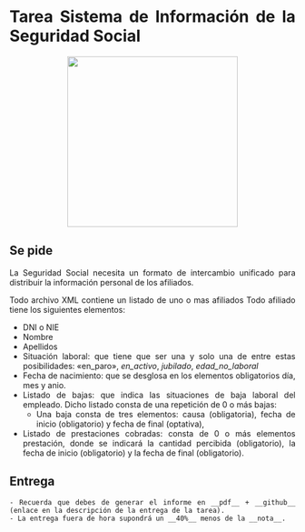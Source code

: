<div align="justify">

# Tarea Sistema de Información de la Seguridad Social


<div align="center">
  <img width="300px" src="https://static1.elcorreo.com/www/multimedia/201911/25/media/cortadas/carta-sms-seguridad-social-vida-laboral-2017-2018-2019-kIaG-U907937571379IF-624x385@El%20Correo.png">
</div>


## Se pide

  La Seguridad Social necesita un formato de intercambio unificado para distribuir la información personal de los afiliados.

  Todo archivo XML contiene un listado de uno o mas afiliados
  Todo afiliado tiene los siguientes elementos:
  - DNI o NIE
  - Nombre
  - Apellidos
  - Situación laboral: que tiene que ser una y solo una de entre estas posibilidades: «en_paro», _en_activo_, _jubilado_, _edad_no_laboral_
  - Fecha de nacimiento: que se desglosa en los elementos obligatorios día, mes y anio.
  - Listado de bajas: que indica las situaciones de baja laboral del empleado. Dicho listado consta de una repetición de 0 o más bajas:
    - Una baja consta de tres elementos: causa (obligatoria), fecha de inicio (obligatorio) y fecha de final (optativa),
  - Listado de prestaciones cobradas: consta de 0 o más elementos prestación, donde se indicará la cantidad percibida (obligatorio), la fecha de inicio (obligatorio) y la fecha de final (obligatorio).

  ## Entrega

    - Recuerda que debes de generar el informe en __pdf__ + __github__ (enlace en la descripción de la entrega de la tarea).
    - La entrega fuera de hora supondrá un __40%__ menos de la __nota__.

